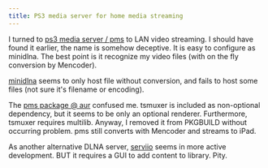 ```yaml
---
title: PS3 media server for home media streaming
---
```


I turned to [ps3 media server / pms](https://github.com/ps3mediaserver/ps3mediaserver)
to LAN video streaming.
I should have found it earlier, the name is somehow deceptive.
It is easy to configure as minidlna.
The best point is it recognize my video files (with on the fly conversion by Mencoder).

[minidlna](http://sourceforge.net/projects/minidlna/) seems to only host file without conversion,
and fails to host some files (not sure it's filename or encoding).

The [pms package @ aur](https://aur.archlinux.org/packages/pms/) confused me.
tsmuxer is included as non-optional dependency, but it seems to be only an optional renderer.
Furthermore, tsmuxer requires multilib.
Anyway, I removed it from PKGBUILD without occurring problem.
pms still converts with Mencoder and streams to iPad.

As another alternative DLNA server, [serviio](http://serviio.org/) seems in more active development.
BUT it requires a GUI to add content to library. Pity.
